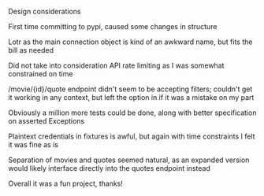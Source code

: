 Design considerations

First time committing to pypi, caused some changes in structure

Lotr as the main connection object is kind of an awkward name, but fits the bill as needed

Did not take into consideration API rate limiting as I was somewhat constrained on time

/movie/{id}/quote endpoint didn't seem to be accepting filters; couldn't get it working in any context, but left the option in if it was a mistake on my part

Obviously a million more tests could be done, along with better specification on asserted Exceptions

Plaintext credentials in fixtures is awful, but again with time constraints I felt it was fine as is

Separation of movies and quotes seemed natural, as an expanded version would likely interface directly into the quotes endpoint instead

Overall it was a fun project, thanks!
